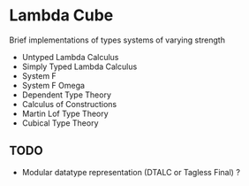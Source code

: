 # Lambda Cube
Brief implementations of types systems of varying strength
- Untyped Lambda Calculus
- Simply Typed Lambda Calculus
- System F
- System F Omega
- Dependent Type Theory
- Calculus of Constructions
- Martin Lof Type Theory
- Cubical Type Theory

## TODO
- Modular datatype representation (DTALC or Tagless Final) ?
